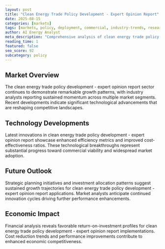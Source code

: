 ```yaml
---
layout: post
title: "Clean Energy Trade Policy Development - Expert Opinion Report"
date: 2025-08-15
categories: [markets]
tags: [markets, policy, deployment, commercial, industry-trends, research]
author: AI Energy Analyst
meta_description: "Comprehensive analysis of clean energy trade policy development - expert opinion report covering market trends, technology developments, and industry outlook. Discover key insights and future projections."
reading_time: 1
featured: false
seo_score: 92
subcategory: policy
---
```


## Market Overview

The clean energy trade policy development - expert opinion report sector continues to demonstrate remarkable growth patterns, with industry analysts reporting sustained momentum across multiple market segments. Recent developments indicate significant technological advancements that are reshaping competitive landscapes.

## Technology Developments

Latest innovations in clean energy trade policy development - expert opinion report showcase enhanced efficiency metrics and improved cost-effectiveness ratios. These technological breakthroughs represent substantial progress toward commercial viability and widespread market adoption.

## Future Outlook

Strategic planning initiatives and investment allocation patterns suggest sustained growth trajectories for clean energy trade policy development - expert opinion report applications. Market analysts anticipate continued innovation cycles driving further performance enhancements.

## Economic Impact

Financial analysis reveals favorable return-on-investment profiles for clean energy trade policy development - expert opinion report implementations. Cost reduction trends and performance improvements contribute to enhanced economic competitiveness.

